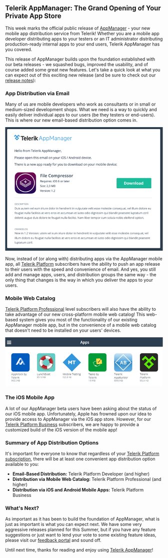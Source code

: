 ## Telerik AppManager: The Grand Opening of Your Private App Store

This week marks the official public release of [AppManager](http://www.telerik.com/appmanager) - your new mobile app distribution service from Telerik! Whether you are a mobile app developer distributing apps to your testers or an IT administrator distributing production-ready internal apps to your end users, Telerik AppManager has you covered.

This release of AppManager builds upon the foundation established with our beta releases - we squashed bugs, improved the usability, and of course added some great new features. Let's take a quick look at what you can expect out of this exciting new release (and be sure to check out our [release notes](http://www.telerik.com/support/whats-new/platform/release-history/appmanager-v1.0)):

### App Distribution via Email

Many of us are mobile developers who work as consultants or in small or medium-sized development shops. What we need is a way to quickly and easily deliver individual apps to our users (be they testers or end-users). This is where our new email-based distribution option comes in.

![app distribution via email](email.gif)

Now, instead of (or along with) distributing apps via the AppManager mobile app, all [Telerik Platform](http://www.telerik.com/platform) subscribers have the ability to push an app release to their users with the speed and convenience of email. And yes, you still add and manage apps, users, and distribution groups the same way - the only thing that changes is the way in which you deliver the apps to your users.

### Mobile Web Catalog

[Telerik Platform Professional](http://www.telerik.com/purchase/platform) level subscribers will also have the ability to take advantage of our new cross-platform mobile web catalog! This web-based system gives you most of the functionality of our existing AppManager mobile app, but in the convenience of a mobile web catalog that doesn't need to be installed on your users' devices.

![app distribution via mobile web catalog](catalog.gif)

### The iOS Mobile App

A lot of our AppManager beta users have been asking about the status of our iOS mobile app. Unfortunately, Apple has frowned upon our idea to provide access to AppManager via the iOS app store. However, for our [Telerik Platform Business](http://www.telerik.com/purchase/platform) subscribers, we are happy to provide a customized build of the iOS version of the mobile app!

### Summary of App Distribution Options

It's important for everyone to know that regardless of your [Telerik Platform subscription](http://www.telerik.com/platform), there will be at least one convenient app distribution option available to you:

- **Email-Based Distribution:** Telerik Platform Developer (and higher)
- **Distribution via Mobile Web Catalog:** Telerik Platform Professional (and higher)
- **Distribution via iOS and Android Mobile Apps:** Telerik Platform Business

### What's Next?

As important as it has been to build the foundation of AppManager, what is just as important is what you can expect next. We have some very aggressive releases planned for this Summer, but if you have any feature suggestions or just want to lend your vote to some existing feature ideas, please visit our [feedback portal](http://feedback.telerik.com/Project/129) and sound off.

Until next time, thanks for reading and enjoy using [Telerik AppManager](http://www.telerik.com/appmanager)!